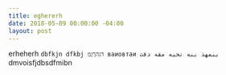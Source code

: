 ```yaml
---
title: eghererh
date: 2018-05-09 00:00:00 -04:00
layout: post
---
```


erheherh `dbfkjn dfkbj דגהךןמ ваиовтаи یبمهذ یبه تحیه مقه دقث` dmvoisfjdbsdfmibn
